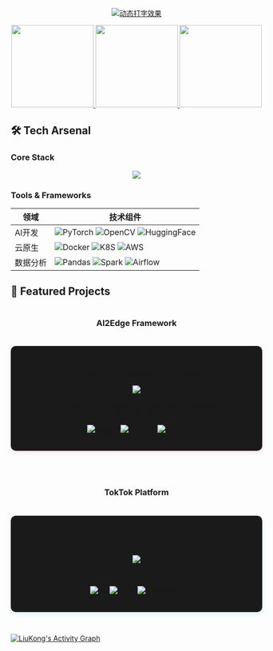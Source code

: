 <!-- 头部动态区 -->
<p align="center">
  <a href="https://git.io/typing-svg">
    <img src="https://readme-typing-svg.demolab.com?font=Fira+Code&weight=600&size=26&pause=1000&color=FF79C6&width=600&lines=Hi+👋+I'm+Liu+Kong;Full-Stack+Developer+%26+AI+Enthusiast;Building+Intelligent+Systems+with+Passion" alt="动态打字效果" />
  </a>
</p>

<!-- 数据卡片组合 -->
<div align="center">
  <a href="https://github.com/liu-kong">
    <img height="165" src="https://github-readme-stats.vercel.app/api?username=liu-kong&show_icons=true&theme=radical&include_all_commits=true&count_private=true&custom_title=Dev+Metrics&hide=issues" />
    <img height="165" src="https://github-readme-stats.vercel.app/api/top-langs/?username=liu-kong&layout=compact&theme=radical&hide=Jupyter%20Notebook&langs_count=6" />
    <img height="165" src="https://streak-stats.demolab.com/?user=liu-kong&theme=radical&hide_border=true" />
  </a>
</div>



## 🛠️ Tech Arsenal

### Core Stack
<p align="center">
  <img src="https://skillicons.dev/icons?i=py,tensorflow,pytorch,flask,fastapi,docker,kubernetes,aws,gcp,git,github,linux" />
</p>

### Tools & Frameworks
| 领域        | 技术组件                                                                 |
|-------------|-------------------------------------------------------------------------|
| AI开发      | ![PyTorch](https://img.shields.io/badge/-PyTorch-EE4C2C?logo=pytorch) ![OpenCV](https://img.shields.io/badge/-OpenCV-5C3EE8?logo=opencv) ![HuggingFace](https://img.shields.io/badge/-HuggingFace-FFD21E?logo=huggingface) |
| 云原生      | ![Docker](https://img.shields.io/badge/-Docker-2496ED?logo=docker) ![K8S](https://img.shields.io/badge/-Kubernetes-326CE5?logo=kubernetes) ![AWS](https://img.shields.io/badge/-AWS-232F3E?logo=amazonaws) |
| 数据分析    | ![Pandas](https://img.shields.io/badge/-Pandas-150458?logo=pandas) ![Spark](https://img.shields.io/badge/-Spark-E25A1C?logo=apachespark) ![Airflow](https://img.shields.io/badge/-Airflow-017CEE?logo=apacheairflow) |



## 🚀 Featured Projects

<div align="center" style="display: flex; gap: 20px; flex-wrap: wrap; justify-content: center;">

### AI2Edge Framework
<div style="flex: 1; min-width: 400px; background: #1a1a1a; padding: 20px; border-radius: 10px; box-shadow: 0 4px 8px rgba(255,121,198,0.2); margin-bottom: 30px;">
  <a href="https://github.com/liu-kong/AI2Edge">
    <h3>🤖 AI2Edge: ML Deployment Framework</h3>
    <img src="https://github-readme-stats.vercel.app/api/pin/?username=liu-kong&repo=AI2Edge&theme=radical&show_owner=true">
  </a>
  <p>End-to-end solution for deploying machine learning models to edge devices with:</p>
  <div style="margin: 15px 0;">
    <img src="https://img.shields.io/badge/Python-3.10%2B-blue?logo=python" alt="Python">
    <img src="https://img.shields.io/badge/PyTorch-2.0%2B-EE4C2C?logo=pytorch" alt="PyTorch">
    <img src="https://img.shields.io/badge/ONNX-1.13%2B-005BAC?logo=onnx" alt="ONNX">
  </div>
</div>

### TokTok Platform
<div style="flex: 1; min-width: 400px; background: #1a1a1a; padding: 20px; border-radius: 10px; box-shadow: 0 4px 8px rgba(79,192,255,0.2); margin-bottom: 30px;">
  <a href="https://github.com/liu-kong/toktok">
    <h3>💬 TokTok: Real-time Messaging</h3>
    <img src="https://github-readme-stats.vercel.app/api/pin/?username=liu-kong&repo=toktok&theme=radical&show_owner=true">
  </a>
  <p>High-performance messaging platform featuring:</p>
  <div style="margin: 15px 0;">
    <img src="https://img.shields.io/badge/Go-1.20%2B-00ADD8?logo=go" alt="Go">
    <img src="https://img.shields.io/badge/Redis-7.0%2B-DC382D?logo=redis" alt="Redis">
    <img src="https://img.shields.io/badge/WebSocket-✓-green?logo=websocket" alt="WebSocket">
  </div>
</div>

</div>

<!-- 动态活动图 -->
[![LiuKong's Activity Graph](https://github-readme-activity-graph.vercel.app/graph?username=liu-kong&theme=react-dark&area=true&radius=16)](https://github.com/liu-kong)
